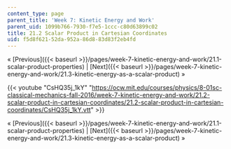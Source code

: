 ```yaml
---
content_type: page
parent_title: 'Week 7: Kinetic Energy and Work'
parent_uid: 1099b766-7930-f7e5-1ccc-c80d63899c02
title: 21.2 Scalar Product in Cartesian Coordinates
uid: f5d8f621-52da-952a-86d8-83d83f2eb4fd
---
```


« [Previous]({{< baseurl >}}/pages/week-7-kinetic-energy-and-work/21.1-scalar-product-properties) | [Next]({{< baseurl >}}/pages/week-7-kinetic-energy-and-work/21.3-kinetic-energy-as-a-scalar-product) »

{{< youtube "CsHQ35j_1kY" "https://ocw.mit.edu/courses/physics/8-01sc-classical-mechanics-fall-2016/week-7-kinetic-energy-and-work/21.2-scalar-product-in-cartesian-coordinates/21.2-scalar-product-in-cartesian-coordinates/CsHQ35j_1kY.vtt" >}}

« [Previous]({{< baseurl >}}/pages/week-7-kinetic-energy-and-work/21.1-scalar-product-properties) | [Next]({{< baseurl >}}/pages/week-7-kinetic-energy-and-work/21.3-kinetic-energy-as-a-scalar-product) »